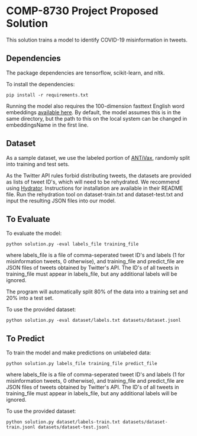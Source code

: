 COMP-8730 Project Proposed Solution
===================================

This solution trains a model to identify COVID-19 misinformation in tweets.

Dependencies
------------
The package dependencies are tensorflow, scikit-learn, and nltk.

To install the dependencies:

	pip install -r requirements.txt

Running the model also requires the 100-dimension fasttext English word embeddings [available here](https://github.com/pedrada88/crossembeddings-twitter).
By default, the model assumes this is in the same directory, but the path to this on the local system can be changed in embeddingsName in the first line.

Dataset
-------
As a sample dataset, we use the labeled portion of [ANTiVax](https://github.com/SakibShahriar95/ANTiVax), randomly split into training and test sets.

As the Twitter API rules forbid distributing tweets, the datasets are provided as lists of tweet ID's, which will need to be rehydrated. We recommend using [Hydrator](https://github.com/DocNow/hydrator). Instructions for installation are available in their README file. Run the rehydration tool on dataset-train.txt and dataset-test.txt and input the resulting JSON files into our model.

To Evaluate
-----------
To evaluate the model:

	python solution.py -eval labels_file training_file

where labels_file is a file of comma-seperated tweet ID's and labels (1 for misinformation tweets, 0 otherwise), and training_file and predict_file are JSON files of tweets obtained by
Twitter's API. The ID's of all tweets in training_file must appear in labels_file, but any additional labels will be ignored.

The program will automatically split 80% of the data into a training set and 20% into a test set.

To use the provided dataset:

	python solution.py -eval dataset/labels.txt datasets/dataset.jsonl


To Predict
----------
To train the model and make predictions on unlabeled data:

	python solution.py labels_file training_file predict_file

where labels_file is a file of comma-seperated tweet ID's and labels (1 for misinformation tweets, 0 otherwise), and training_file and predict_file are JSON files of tweets obtained by
Twitter's API. The ID's of all tweets in training_file must appear in labels_file, but any additional labels will be ignored.

To use the provided dataset:

	python solution.py dataset/labels-train.txt datasets/dataset-train.jsonl datasets/dataset-test.jsonl
